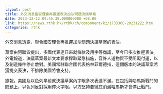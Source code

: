 ```yaml
---
layout: post
title: 外交消息指安理會再推遲表決加沙問題決議草案
date: 2023-12-22 09:46:39.000000000 +08:00
link: https://news.rthk.hk/rthk/ch/component/k2/1733360-20231222.htm
categories: rthk
---
```


外交消息透露，聯合國安理會再推遲加沙問題決議草案的表決。

草案由阿聯酋提出，多國代表連日來就條款及用字等商議，至今已多次推遲表決。外電報道，決議草案最新文本要求採取緊急措施，容許人道物資不受阻礙付運，以及創造條件停止敵對。美國常駐聯合國代表格林菲爾德指，這個版本的決議草案若獲提交表決，不排除美國將會支持。

據報，美國及以色列早前就決議草案內字眼多次表達不滿。在包括與哈馬斯戰鬥的問題上，以色列反對採用停火字眼，以方堅持要徹底消滅哈馬斯才會停止戰鬥。
